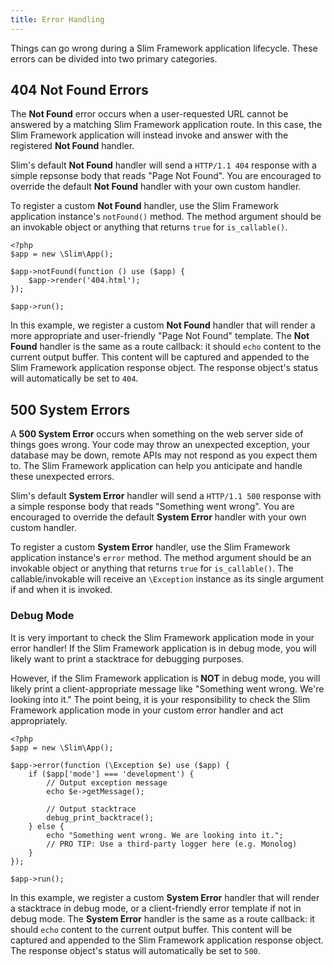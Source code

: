 ```yaml
---
title: Error Handling
---
```


Things can go wrong during a Slim Framework application lifecycle. These errors
can be divided into two primary categories.

## 404 Not Found Errors

The **Not Found** error occurs when a user-requested URL cannot be answered by
a matching Slim Framework application route. In this case, the Slim Framework application
will instead invoke and answer with the registered **Not Found** handler.

Slim's default **Not Found** handler will send a `HTTP/1.1 404` response
with a simple repsonse body that reads "Page Not Found". You are encouraged to override
the default **Not Found** handler with your own custom handler.

To register a custom **Not Found** handler, use the Slim Framework application instance's
`notFound()` method. The method argument should be an invokable object or anything
that returns `true` for `is_callable()`.

    <?php
    $app = new \Slim\App();

    $app->notFound(function () use ($app) {
        $app->render('404.html');
    });

    $app->run();

In this example, we register a custom **Not Found** handler that will render a more
appropriate and user-friendly "Page Not Found" template. The **Not Found** handler
is the same as a route callback: it should `echo` content to the current
output buffer. This content will be captured and appended to the Slim Framework
application response object. The response object's status will automatically
be set to `404`.

## 500 System Errors

A **500 System Error** occurs when something on the web server side of things goes wrong.
Your code may throw an unexpected exception, your database may be down, remote APIs
may not respond as you expect them to. The Slim Framework application can help you
anticipate and handle these unexpected errors.

Slim's default **System Error** handler will send a `HTTP/1.1 500` response with a simple
response body that reads "Something went wrong". You are encouraged to override the
default **System Error** handler with your own custom handler.

To register a custom **System Error** handler, use the Slim Framework application instance's
`error` method. The method argument should be an invokable object or anything that
returns `true` for `is_callable()`. The callable/invokable will receive an
`\Exception` instance as its single argument if and when it is invoked.

### Debug Mode

It is very important to check the Slim Framework application mode in your error handler!
If the Slim Framework application is in debug mode, you will likely want to print a stacktrace
for debugging purposes.

However, if the Slim Framework application is **NOT** in debug mode, you will likely print
a client-appropriate message like "Something went wrong. We're looking into it." The point being,
it is your responsibility to check the Slim Framework application mode in your custom
error handler and act appropriately.

    <?php
    $app = new \Slim\App();

    $app->error(function (\Exception $e) use ($app) {
        if ($app['mode'] === 'development') {
            // Output exception message
            echo $e->getMessage();

            // Output stacktrace
            debug_print_backtrace();
        } else {
            echo "Something went wrong. We are looking into it.";
            // PRO TIP: Use a third-party logger here (e.g. Monolog)
        }
    });

    $app->run();

In this example, we register a custom **System Error** handler that will render a stacktrace
in debug mode, or a client-friendly error template if not in debug mode. The **System Error**
handler is the same as a route callback: it should `echo` content to the current
output buffer. This content will be captured and appended to the Slim Framework
application response object. The response object's status will automatically
be set to `500`.
